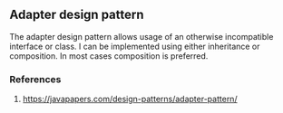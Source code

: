 ## Adapter design pattern

The adapter design pattern allows usage of an otherwise incompatible interface or class. I can be implemented using either inheritance or composition. In most cases composition is preferred.


### References 
1. https://javapapers.com/design-patterns/adapter-pattern/
